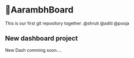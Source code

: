 # 🚀AarambhBoard 

This is our first git repository together .@shruti @aditi @pooja 

## New dashboard project 


New Dash comming soon....

